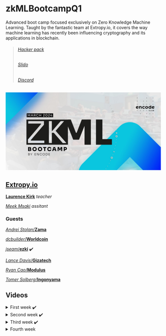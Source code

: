 # zkMLBootcampQ1

Advanced boot camp focused exclusively on Zero Knowledge Machine Learning. Taught by the fantastic team at Extropy.io, it covers the way machine learning has recently been influencing cryptography and its applications in blockchain.

> ###### [Hacker pack](https://encodeclub.notion.site/zkML-Bootcamp-Q1-2024-56797105136243a5b60d0cd509a13bf6)
>
> ###### [Slido](https://app.sli.do/event/erR9KGe8wQgsocRxxmpdjw)
>
> ###### [Discord](https://discord.gg/encodeclub)

## ![ZK](./img/ZK-ML_boot_banner_01.jpg)

## [Extropy.io](https://www.linkedin.com/company/extropy-io-ltd/)

[**Laurence Kirk**](https://www.linkedin.com/in/extropylaurence/) _teacher_

[_Meek Msaki_](https://www.linkedin.com/in/msaki/) _assitant_

### Guests

[_Andrei Stolan_/**Zama**](https://www.linkedin.com/in/andreistoian/)

[_dcbuilder_/**Worldcoin**](https://twitter.com/DCbuild3r)

[_jseam_/**ezki**](https://www.linkedin.com/in/jason-m-6147221/) ✔️

[_Lance Davis_/**Gizatech**](https://www.linkedin.com/in/lancendavis/)

[_Ryan Cao_/**Modulus**](https://www.linkedin.com/in/ryan-cao/)

[_Tomer Solberg_/**Ingonyama**](https://www.linkedin.com/in/tomer-solberg-a319a03/)

## Videos

<details>
<summary>First week ✔️</summary>

> [class 1](./class1)
> > 25 Mar [Fundamentals of ZKP and ML](https://youtu.be/1gkTFRL_asc)

> [class 2](./class2)
> > 26 Mar [Introduction to ML](https://youtu.be/y_Nl5PF8vX0)

> [class 3](./class3)
> > 27 Mar [Intro to zkML/Use cases](https://youtu.be/SnYBN3y3mp4)

> [class 4](./class4)
> > 28 Mar [EZKL workshop](https://youtu.be/2FWQvj4-3aw)

</details>
<details>
<summary>Second week ✔️</summary>

> [class 5](./class5)
> > 2 Apr [zkML timeline and challenges](https://youtu.be/6MXqRw7LLys)

> [class 6](./class6)
> > 3 Apr [zkSNARK process, commitment schemnes](https://youtu.be/reDs49uMvSA)

> [class 7](./class7)
> > 4 Apr [Modulus workshop](https://youtu.be/pjmNCduaYpY)

</details>
<details>
<summary>Third week ✔️</summary>

> [class 8](./class8)
> > 8 Apr [Ingonyama Workshop](https://www.youtube.com/watch?v=Lu4JFOR_Y-o)

> [class 9](./class9)
> > 9 Apr [zk Games Introduction](https://youtu.be/a5KHB5KtWfY)

> [class 10](./class10)
> > 10 Apr [Tensor Plonk / Zero Gravity](https://youtu.be/a5KHB5KtWfY)

> [class 11](./class11)
> > 11 Apr [Axiom / ERC-7007 / Hardware for zkML / Netron / Taceo / Modulus - GPT2](https://youtu.be/a5KHB5KtWfY)

</details>
<details>
<summary>Fourth week </summary>

> [class 12](./class12)
> > 15 Apr [?]()

> [class 13](./class12)
> > 16 Apr []()

</details>
